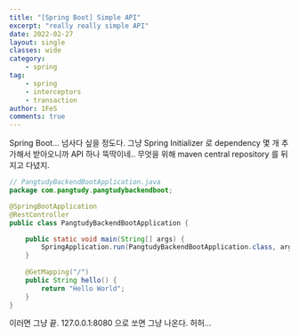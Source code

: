 ```yaml
---
title: "[Spring Boot] Simple API"
excerpt: "really really simple API"
date: 2022-02-27
layout: single
classes: wide
category:
    - spring
tag:
    - spring
    - interceptors
    - transaction
author: 1FeS
comments: true
---
```


Spring Boot... 넘사다 싶을 정도다. 그냥 Spring Initializer 로 dependency 몇 개 추가해서 받아오니까 API 하나 뚝딱이네.. 무엇을 위해 maven central repository 를 뒤지고 다녔지.

```java
// PangtudyBackendBootApplication.java
package com.pangtudy.pangtudybackendboot;

@SpringBootApplication
@RestController
public class PangtudyBackendBootApplication {

	public static void main(String[] args) {
		SpringApplication.run(PangtudyBackendBootApplication.class, args);
	}
	
	@GetMapping("/")
	public String hello() {
		return "Hello World";
	}
}
```

이러면 그냥 끝. 127.0.0.1:8080 으로 쏘면 그냥 나온다. 허허... 